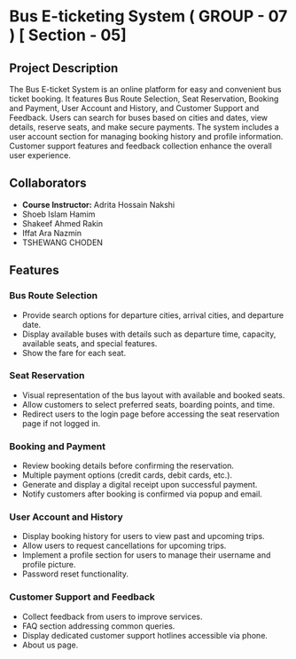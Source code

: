 # Bus E-ticketing System ( GROUP - 07 ) [ Section - 05]

## Project Description

The Bus E-ticket System is an online platform for easy and convenient bus ticket booking. It features Bus Route Selection, Seat Reservation, Booking and Payment, User Account and History, and Customer Support and Feedback. Users can search for buses based on cities and dates, view details, reserve seats, and make secure payments. The system includes a user account section for managing booking history and profile information. Customer support features and feedback collection enhance the overall user experience.

## Collaborators

- **Course Instructor:** Adrita Hossain Nakshi
- Shoeb Islam Hamim
- Shakeef Ahmed Rakin
- Iffat Ara Nazmin
- TSHEWANG CHODEN

## Features

### Bus Route Selection

- Provide search options for departure cities, arrival cities, and departure date.
- Display available buses with details such as departure time, capacity, available seats, and special features.
- Show the fare for each seat.

### Seat Reservation

- Visual representation of the bus layout with available and booked seats.
- Allow customers to select preferred seats, boarding points, and time.
- Redirect users to the login page before accessing the seat reservation page if not logged in.

### Booking and Payment

- Review booking details before confirming the reservation.
- Multiple payment options (credit cards, debit cards, etc.).
- Generate and display a digital receipt upon successful payment.
- Notify customers after booking is confirmed via popup and email.

### User Account and History

- Display booking history for users to view past and upcoming trips.
- Allow users to request cancellations for upcoming trips.
- Implement a profile section for users to manage their username and profile picture.
- Password reset functionality.

### Customer Support and Feedback

- Collect feedback from users to improve services.
- FAQ section addressing common queries.
- Display dedicated customer support hotlines accessible via phone.
- About us page.
